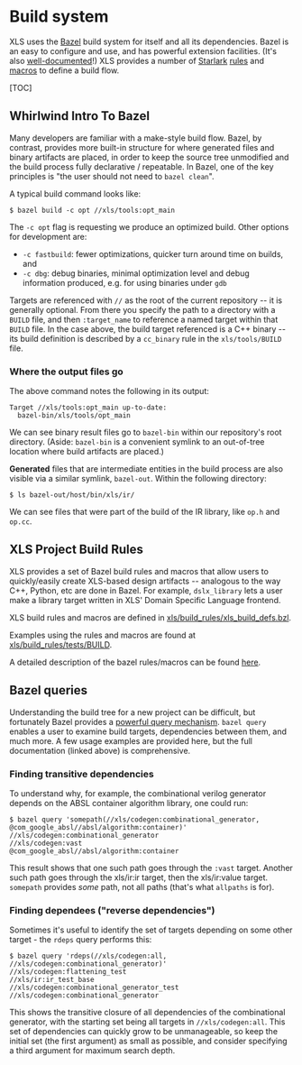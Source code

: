 # Build system

XLS uses the [Bazel](http://bazel.build) build system for itself and all its
dependencies. Bazel is an easy to configure and use, and has powerful extension
facilities. (It's also
[well-documented](https://bazel.build/start/bazel-intro)!) XLS provides a number
of [Starlark](https://bazel.build/rules/language)
[rules](https://bazel.build/rules/rules) and
[macros](https://bazel.build/rules/macros) to define a build flow.

[TOC]

## Whirlwind Intro To Bazel

Many developers are familiar with a make-style build flow. Bazel, by contrast,
provides more built-in structure for where generated files and binary artifacts
are placed, in order to keep the source tree unmodified and the build process
fully declarative / repeatable. In Bazel, one of the key principles is "the user
should not need to `bazel clean`".

A typical build command looks like:

```
$ bazel build -c opt //xls/tools:opt_main
```

The `-c opt` flag is requesting we produce an optimized build. Other options for
development are:

*   `-c fastbuild`: fewer optimizations, quicker turn around time on builds, and
*   `-c dbg`: debug binaries, minimal optimization level and debug information
    produced, e.g. for using binaries under `gdb`

Targets are referenced with `//` as the root of the current repository -- it is
generally optional. From there you specify the path to a directory with a
`BUILD` file, and then `:target_name` to reference a named target within that
`BUILD` file. In the case above, the build target referenced is a C++ binary --
its build definition is described by a `cc_binary` rule in the `xls/tools/BUILD`
file.

### Where the output files go

The above command notes the following in its output:

```
Target //xls/tools:opt_main up-to-date:
  bazel-bin/xls/tools/opt_main
```

We can see binary result files go to `bazel-bin` within our repository's root
directory. (Aside: `bazel-bin` is a convenient symlink to an out-of-tree
location where build artifacts are placed.)

**Generated** files that are intermediate entities in the build process are also
visible via a similar symlink, `bazel-out`. Within the following directory:

```
$ ls bazel-out/host/bin/xls/ir/
```

We can see files that were part of the build of the IR library, like `op.h` and
`op.cc`.

## XLS Project Build Rules

XLS provides a set of Bazel build rules and macros that allow users to
quickly/easily create XLS-based design artifacts -- analogous to the way C++,
Python, etc are done in Bazel. For example, `dslx_library` lets a user make a
library target written in XLS' Domain Specific Language frontend.

XLS build rules and macros are defined in
[xls/build_rules/xls_build_defs.bzl](https://github.com/google/xls/tree/main/xls/build_rules/xls_build_defs.bzl).

Examples using the rules and macros are found at
[xls/build_rules/tests/BUILD](https://github.com/google/xls/tree/main/xls/build_rules/tests/BUILD).

A detailed description of the bazel rules/macros can be found
[here](bazel_rules_macros.md).

## Bazel queries

Understanding the build tree for a new project can be difficult, but fortunately
Bazel provides a
[powerful query mechanism](https://bazel.build/reference/query). `bazel query`
enables a user to examine build targets, dependencies between them, and much
more. A few usage examples are provided here, but the full documentation (linked
above) is comprehensive.

### Finding transitive dependencies

To understand why, for example, the combinational verilog generator depends on
the ABSL container algorithm library, one could run:

```
$ bazel query 'somepath(//xls/codegen:combinational_generator, @com_google_absl//absl/algorithm:container)'
//xls/codegen:combinational_generator
//xls/codegen:vast
@com_google_absl//absl/algorithm:container
```

This result shows that one such path goes through the `:vast` target. Another
such path goes through the xls/ir:ir target, then the xls/ir:value target.
`somepath` provides *some* path, not all paths (that's what `allpaths` is for).

### Finding dependees ("reverse dependencies")

Sometimes it's useful to identify the set of targets depending on some other
target - the `rdeps` query performs this:

```
$ bazel query 'rdeps(//xls/codegen:all, //xls/codegen:combinational_generator)'
//xls/codegen:flattening_test
//xls/ir:ir_test_base
//xls/codegen:combinational_generator_test
//xls/codegen:combinational_generator
```

This shows the transitive closure of all dependencies of the combinational
generator, with the starting set being all targets in `//xls/codegen:all`. This
set of dependencies can quickly grow to be unmanageable, so keep the initial set
(the first argument) as small as possible, and consider specifying a third
argument for maximum search depth.
